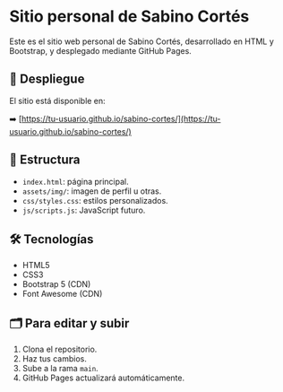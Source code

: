 # Sitio personal de Sabino Cortés

Este es el sitio web personal de Sabino Cortés, desarrollado en HTML y Bootstrap, y desplegado mediante GitHub Pages.

## 🚀 Despliegue

El sitio está disponible en:

➡️ [https://tu-usuario.github.io/sabino-cortes/](https://tu-usuario.github.io/sabino-cortes/)

## 📁 Estructura

- `index.html`: página principal.
- `assets/img/`: imagen de perfil u otras.
- `css/styles.css`: estilos personalizados.
- `js/scripts.js`: JavaScript futuro.

## 🛠️ Tecnologías

- HTML5
- CSS3
- Bootstrap 5 (CDN)
- Font Awesome (CDN)

## 🗂️ Para editar y subir

1. Clona el repositorio.
2. Haz tus cambios.
3. Sube a la rama `main`.
4. GitHub Pages actualizará automáticamente.
